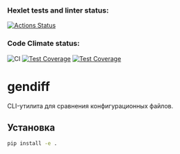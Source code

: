 ### Hexlet tests and linter status:

[![Actions Status](https://github.com/chifcrow/python-project-50/actions/workflows/hexlet-check.yml/badge.svg)](https://github.com/chifcrow/python-project-50/actions)

### Code Climate status:

![CI](https://github.com/chifcrow/python-project-50/actions/workflows/ci.yml/badge.svg)
[![Test Coverage](https://codeclimate.com/github/chifcrow/python-project-50/badges/coverage.svg)](https://codeclimate.com/github/chifcrow/python-project-50/coverage)
[![Test Coverage](https://api.codeclimate.com/v1/badges/b1b944c0-a047-48ae-83b0-1392454cc871/test_coverage)](https://codeclimate.com/github/chifcrow/python-project-50/test_coverage)

# gendiff

CLI-утилита для сравнения конфигурационных файлов.

## Установка

```bash
pip install -e .
```
